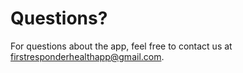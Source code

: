 # Questions?
For questions about the app, feel free to contact us at firstresponderhealthapp@gmail.com.
